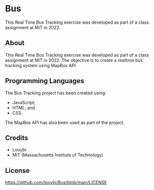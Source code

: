 # Bus
This Real Time Bus Tracking exercise was developed as part of a class assignment at MiT in 2022.

## About
This Real Time Bus Tracking exercise was developed as part of a class assignment at MiT in 2022. The objective is to create a realtime bus tracking system using MapBox API.

## Programming Languages
The Bus Tracking project has been created using:
* JavaScript;
* HTML; and
* CSS.

The MapBox API has also been used as part of the project.

## Credits
* Looybi
* MiT (Massachusetts Institute of Technology)

## License

https://github.com/looybi/Bus/blob/main/LICENSE
